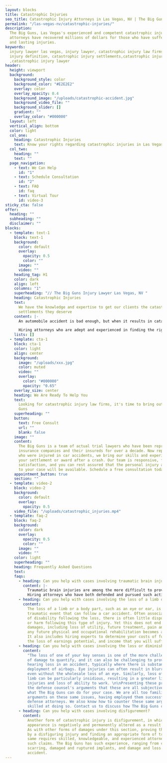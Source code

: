 ```yaml
---
layout: blocks
title: Catastrophic Injuries
seo_title: Catastrophic Injury Attorneys in Las Vegas, NV | The Big Guns
permalink: "/las-vegas-nv/catastrophic-injuries/"
description:
  The Big Guns, Las Vegas's experienced and competent catastrophic injury
  attorneys have recovered millions of dollars for those who have suffered serious
  and lasting injuries.
keywords:
  injury lawyer las vegas, injury lawyer, catastrophic injury law firms, catastrophic
  injury definition, catastrophic injury settlements,catastrophic injury attorneys
  ,catastrophic injury lawyer
header:
  height: viewport
  background:
    background_style: color
    background_color: "#E2E2E2"
    overlay: color
    overlay_opacity: 0.4
    background_image: "/uploads/catastrophic-accident.jpg"
    background_video_file: ""
    background_slider: []
    gradient: ""
    overlay_color: "#000000"
  layout: left
  vertical_align: bottom
  color: light
  col_one:
    heading: Catastrophic Injuries
    text: Know your rights regarding catastrophic injuries in Las Vegas, NV
  col_two:
    heading: ""
    text: ""
  page_navigation:
    - text: We Can Help
      id: "1"
    - text: Schedule Consultation
      id: "2"
    - text: FAQ
      id: faq
    - text: Virtual Tour
      id: video-3
sticky_cta: false
offer:
  heading: ""
  subheading: ""
  disclaimer: ""
blocks:
  - template: text-1
    block: text-1
    background:
      color: default
      overlay:
        opacity: 0.5
        color: ""
      image: ""
      video: ""
    heading_tag: H1
    color: dark
    align: left
    columns: "1"
    superheading: "// The Big Guns Injury Lawyer Las Vegas, NV "
    heading: Catastrophic Injuries
    text:
      We have the knowledge and expertise to get our clients the catastrophic injury
      settlements they deserve
    content: |-
      An automobile accident is bad enough, but when it results in catastrophic injuries, you need knowledgeable, powerful representation for your claim. There is no firm catastrophic injury definition. However, most include traumatic brain injuries, spinal cord injuries, loss of a body part, or other injuries that ultimately change how you live your daily life. Though the law is not usually different in terms of proving liability, there can be increased difficulty in proving your damages and their cause. While spinal injuries are covered, the other types of significant injuries that follow an automobile accident all provide ample reason to hire an attorney for a car accident. 

      Hiring attorneys who are adept and experienced in finding the right experts and know all forms of damages to seek is vital to ensure you get what you deserve. Coupled with experience in arguing these matters both in court and at trial, the attorneys at The Big Guns can maximize the value of your case. 
    lists: []
  - template: cta-1
    block: cta-1
    color: light
    align: center
    background:
      image: "/uploads/xxx.jpg"
      color: muted
      video: ""
      overlay:
        color: "#000000"
        opacity: "0.65"
    overlay_size: center
    heading: We Are Ready To Help You
    text:
      Looking for catastrophic injury law firms, it's time to bring out The Big
      Guns
    superheading: ""
    button:
      text: Free Consult
      url: ""
      blank: false
    image: ""
    content:
      The Big Guns is a team of actual trial lawyers who have been representing
      insurance companies and their insureds for over a decade. Now representing people
      who were injured in car accidents, we bring our skills and experience to maximize
      your settlement or award after a crash. Our team is responsive, focused on client
      satisfaction, and you can rest assured that the personal injury attorneys assigned
      to your case will be available. Schedule a free consultation today!
    appointment_button: true
    section: ""
  - template: video-2
    block: video-2
    background:
      color: default
      overlay:
        opacity: 0.5
    video_file: "/uploads/catastrophic_injuries.mp4"
  - template: faq-2
    block: faq-2
    background:
      color: dark
      overlay:
        opacity: 0.5
        color: ""
      image: ""
      video: ""
    color: light
    superheading: ""
    heading: Frequently Asked Questions
    text:
    faqs:
      - heading: Can you help with cases involving traumatic brain injuries?
        content: |-
          Traumatic brain injuries are among the more difficult to prove, and among the most devastating. Objective signs of brain injury, such as midline shift, scarring, or cerebral hemorrhage, tend to go a long way in proving injury but can often still be disregarded by a party seeking to contest causation. Sometimes there is little physical evidence of direct brain injury, yet there are still symptoms of cognitive impairment following the accident. This can come in the form of loss of memory, loss of ability to focus, difficulty understanding others (either in writing or verbally), and bouts of dizziness, vertigo, or even vision disturbances. Brain injuries take many forms and figuring out whether there is a problem can be a challenge in itself.
          Hiring attorneys who have both defended and pursued such actions aggressively will provide a balanced perspective that can best anticipate and defeat the defense efforts to fight your brain injury case. Having done so for over a decade, The Big Guns injury lawyer can get you the recovery you need for your brain injury.
      - heading: Can you help with cases involving the loss of a limb or body part?
        content:
          The loss of a limb or a body part, such as an eye or ear, is a particularly
          traumatic event that can follow a car accident. Often associated with a lifetime
          of disability following the loss, there is often little dispute over causation
          or harm following this type of injury. Yet this does not end the fight- determining
          damages, including loss of utility, future treatment, pain and suffering, and
          any future physical and occupational rehabilitation becomes a focus of the case.
          It also includes hiring experts to determine your costs of future treatment,
          the loss of earnings potential, and income that you will suffer in the future.
      - heading: Can you help with cases involving the loss or diminishment of a sense?
        content:
          "The loss of one of your key senses is one of the more challenging forms
          of damage to quantify, and it can also be challenging to prove. People can suffer
          hearing loss in an accident, typically where there is substantial force and
          deployment of airbags. Eye injuries can often result in blurred or reduced vision,
          even without the wholesale loss of an eye. Similarly, loss of sensation in a
          limb can be particularly insidious, resulting in a greater likelihood of future
          injuries and loss of ability to work. \n\nPresenting these problems and negating
          the defense counsel's arguments that these are all subjective complaints is
          what The Big Guns can do for your case. We are all too familiar with the defense
          arguments on these same issues, having employed them successfully in cases as
          defense attorneys. We also know how to counter these same arguments and are
          skilled at doing so. Contact us to discuss how The Big Guns can help you."
      - heading: Can you help with cases involving disfigurement?
        content:
          Another form of catastrophic injury is disfigurement, in which a person's
          appearance is negatively and permanently altered as a result of an accident.
          As with other forms of damages under this section, proving the harm inflicted
          by a disfiguring injury and finding an appropriate form of treatment for the
          same requires skilled, knowledgeable, and experienced attorneys who can handle
          such claims. The Big Guns has such experience, ranging from cases with significant
          scarring, damaged and ruptured implants, and damage and loss of teeth from an
          accident.
---
```

